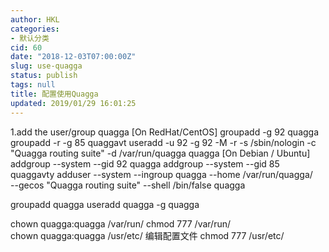 ```yaml
---
author: HKL
categories:
- 默认分类
cid: 60
date: "2018-12-03T07:00:00Z"
slug: use-quagga
status: publish
tags: null
title: 配置使用Quagga
updated: 2019/01/29 16:01:25
---
```



1.add the user/group quagga
[On RedHat/CentOS]
	groupadd -g 92 quagga
	groupadd -r -g 85 quaggavt
	useradd -u 92 -g 92 -M -r -s /sbin/nologin
	   -c "Quagga routing suite" -d /var/run/quagga quagga
[On Debian / Ubuntu]
	addgroup --system --gid 92 quagga
	addgroup --system --gid 85 quaggavty
	adduser --system --ingroup quagga --home /var/run/quagga/ \
	   --gecos "Quagga routing suite" --shell /bin/false quagga
	   
groupadd quagga
useradd quagga -g quagga

chown quagga:quagga /var/run/
chmod 777 /var/run/   
chown quagga:quagga /usr/etc/ 编辑配置文件 
chmod 777 /usr/etc/
